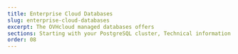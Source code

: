 ```yaml
---
title: Enterprise Cloud Databases
slug: enterprise-cloud-databases
excerpt: The OVHcloud managed databases offers
sections: Starting with your PostgreSQL cluster, Technical information
order: 08
---
```

